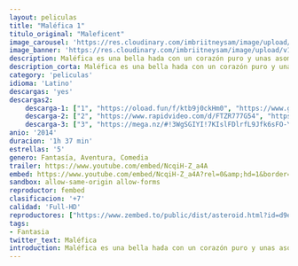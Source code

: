 ```yaml
---
layout: peliculas
title: "Maléfica 1"
titulo_original: "Maleficent"
image_carousel: 'https://res.cloudinary.com/imbriitneysam/image/upload/v1543978056/male-poster-min.jpg'
image_banner: 'https://res.cloudinary.com/imbriitneysam/image/upload/v1543978056/male-banner-min.jpg'
description: Maléfica es una bella hada con un corazón puro y unas asombrosas alas negras. Crece en un entorno idílico, un apacible reino en el bosque limítrofe con el mundo de los hombres, hasta que un día un ejército de invasores humanos amenaza la armonía de su país. Maléfica se erige entonces como la protectora de su reino, pero un día es objeto de una despiadada e inesperada traición, un hecho triste y doloroso que endurecerá su corazón hasta convertirlo en piedra, y que la llevará a lanzar una temible maldición
description_corta: Maléfica es una bella hada con un corazón puro y unas asombrosas alas negras. Crece en un entorno idílico, un apacible reino en el bosque limítrofe con el mundo de los hombres, hasta que un día un ejército de invasores humanos amenaza la...
category: 'peliculas'
idioma: 'Latino'
descargas: 'yes'
descargas2:
    descarga-1: ["1", "https://oload.fun/f/ktb9j0ckHm0", "https://www.google.com/s2/favicons?domain=openload.co","OpenLoad","https://res.cloudinary.com/imbriitneysam/image/upload/v1541473684/mexico.png", "Latino", "Full HD"]
    descarga-2: ["2", "https://www.rapidvideo.com/d/FTZR777G54", "https://www.google.com/s2/favicons?domain=www.rapidvideo.com","RapidVideo","https://res.cloudinary.com/imbriitneysam/image/upload/v1541473684/mexico.png", "Latino", "Full HD"]
    descarga-3: ["3", "https://mega.nz/#!3WgSGIYI!7KIslFDlrfL9Jfk6sFO-YJOgDgLnH3kSei49s_L47FA", "https://www.google.com/s2/favicons?domain=mega.nz","Mega","https://res.cloudinary.com/imbriitneysam/image/upload/v1541473684/mexico.png", "Latino", "Full HD"]
anio: '2014'
duracion: '1h 37 min'
estrellas: '5'
genero: Fantasía, Aventura, Comedia
trailer: https://www.youtube.com/embed/NcqiH-Z_a4A
embed: https://www.youtube.com/embed/NcqiH-Z_a4A?rel=0&amp;hd=1&border=0&wmode=opaque&enablejsapi=1&modestbranding=1&controls=1&showinfo=1
sandbox: allow-same-origin allow-forms
reproductor: fembed
clasificacion: '+7'
calidad: 'Full-HD'
reproductores: ["https://www.zembed.to/public/dist/asteroid.html?id=d9ecf65d65e280553b6656b5711295d4&title=Maleficent","https://api.cuevana3.io/stream/index.php?file=ek5lbm9xYWNrS0xYMTZLa2xNbkdvY3ZTb3BtZng4TGp6ZFpobGFMUGtOVFYySmlocU5XTzJkRE1tcHFuajVPb2w1eGphMkhEMGVQWDA2S21ZY1hRNEpQWHAyTm9tcGltbFpPU2ZuUzJ3THVva2FDaVp3PT0","https://www.ilovefembed.best/v/d2g7zuxqz2d77x6","https://gounlimited.to/embed-nau61jdytl0d.html","https://api.cuevana3.io/rr/gd.php?h=ek5lbm9xYWNrS0xJMVp5b21KREk0dFBLbjVkaHhkRGdrOG1jbnBpUnhhS1ZxNktrcExuRHRidlNZSk9KeEppanh0bURsV1NqMjh1V3RvR3FaOUxBMTVpU3FadVkyUT09","https://streampelis.info/public/dist/index.html?id=a4711b07d26d4586dcf3e511f0a29f92"]
tags:
- Fantasia
twitter_text: Maléfica
introduction: Maléfica es una bella hada con un corazón puro y unas asombrosas alas negras. Crece en un entorno idílico, un apacible reino en el bosque limítrofe con el mundo de los hombres, hasta que un día un ejército de invasores humanos amenaza la..
---
```












